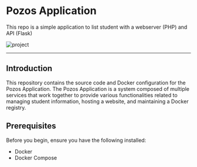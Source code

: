 # Pozos Application
This repo is a simple application to list student with a webserver (PHP) and API (Flask)

![project](https://user-images.githubusercontent.com/18481009/84582395-ba230b00-adeb-11ea-9453-22ed1be7e268.jpg)


------------
## Introduction

This repository contains the source code and Docker configuration for the Pozos Application. The Pozos Application is a system composed of multiple services that work together to provide various functionalities related to managing student information, hosting a website, and maintaining a Docker registry.

## Prerequisites

Before you begin, ensure you have the following installed:

- Docker
- Docker Compose
 





